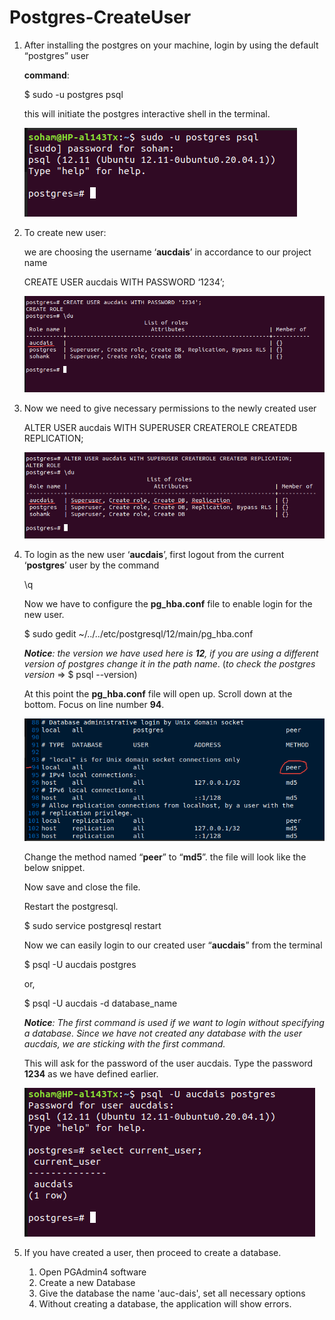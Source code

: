 # Postgres-CreateUser

1. After installing the postgres on your machine, login by using the default “postgres” user
    
    **command**:
    
    $ sudo -u postgres psql
    
    this will initiate the postgres interactive shell in the terminal.
    
    ![Untitled](Postgres-CreateUser/Untitled.png)
    

1. To create new user:
    
    we are choosing the username ‘**aucdais**’ in accordance to our project name
    
    CREATE USER aucdais WITH PASSWORD ‘1234’;
    
    ![postgres-createuser.png](Postgres-CreateUser/postgres-createuser.png)
    

1. Now we need to give necessary permissions to the newly created user
    
    
    ALTER USER aucdais WITH SUPERUSER CREATEROLE CREATEDB REPLICATION;
    
    ![postgres-permission.png](Postgres-CreateUser/postgres-permission.png)
    
2. To login as the new user ‘**aucdais**’, first logout from the current ‘**postgres**’ user by the command
    
    \q
    
    Now we have to configure the **pg_hba.conf** file to enable login for the new user.
    
    $ sudo gedit ~/../../etc/postgresql/12/main/pg_hba.conf
    
    ***Notice**:* *the version we have used here is **12**, if you are using a different version of postgres change it in the path name*. (*to check the postgres version* ⇒ $ psql --version)
    
    At this point the **pg_hba.conf** file will open up. Scroll down at the bottom. Focus on line number **94**.
    
    ![postgres-config.png](Postgres-CreateUser/postgres-config.png)
    
    Change the method named “**peer**” to “**md5**”. the file will look like the below snippet.
    
    
    Now save and close the file.
    
    Restart the postgresql.
    
    $ sudo service postgresql restart
    
    Now we can easily login to our created user “**aucdais**” from the terminal
    
    $ psql -U aucdais postgres
    
    or,
    
    $ psql -U aucdais -d database_name
    
    ***Notice**: The first command is used if we want to login without specifying a database. Since we have not created any database with the user aucdais, we are sticking with the first command.*
    
    This will ask for the password of the user aucdais. Type the password **1234** as we have defined earlier.
    
    ![Untitled](Postgres-CreateUser/Untitled1.png)

3. If you have created a user, then proceed to create a database.
   1. Open PGAdmin4 software
   2. Create a new Database
   3. Give the database the name 'auc-dais', set all necessary options
   4. Without creating a database, the application will show errors.